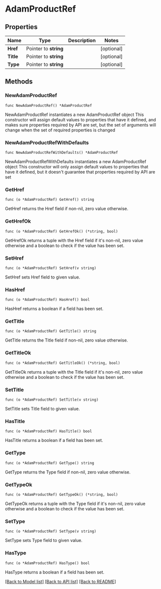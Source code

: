 # AdamProductRef

## Properties

Name | Type | Description | Notes
------------ | ------------- | ------------- | -------------
**Href** | Pointer to **string** |  | [optional] 
**Title** | Pointer to **string** |  | [optional] 
**Type** | Pointer to **string** |  | [optional] 

## Methods

### NewAdamProductRef

`func NewAdamProductRef() *AdamProductRef`

NewAdamProductRef instantiates a new AdamProductRef object
This constructor will assign default values to properties that have it defined,
and makes sure properties required by API are set, but the set of arguments
will change when the set of required properties is changed

### NewAdamProductRefWithDefaults

`func NewAdamProductRefWithDefaults() *AdamProductRef`

NewAdamProductRefWithDefaults instantiates a new AdamProductRef object
This constructor will only assign default values to properties that have it defined,
but it doesn't guarantee that properties required by API are set

### GetHref

`func (o *AdamProductRef) GetHref() string`

GetHref returns the Href field if non-nil, zero value otherwise.

### GetHrefOk

`func (o *AdamProductRef) GetHrefOk() (*string, bool)`

GetHrefOk returns a tuple with the Href field if it's non-nil, zero value otherwise
and a boolean to check if the value has been set.

### SetHref

`func (o *AdamProductRef) SetHref(v string)`

SetHref sets Href field to given value.

### HasHref

`func (o *AdamProductRef) HasHref() bool`

HasHref returns a boolean if a field has been set.

### GetTitle

`func (o *AdamProductRef) GetTitle() string`

GetTitle returns the Title field if non-nil, zero value otherwise.

### GetTitleOk

`func (o *AdamProductRef) GetTitleOk() (*string, bool)`

GetTitleOk returns a tuple with the Title field if it's non-nil, zero value otherwise
and a boolean to check if the value has been set.

### SetTitle

`func (o *AdamProductRef) SetTitle(v string)`

SetTitle sets Title field to given value.

### HasTitle

`func (o *AdamProductRef) HasTitle() bool`

HasTitle returns a boolean if a field has been set.

### GetType

`func (o *AdamProductRef) GetType() string`

GetType returns the Type field if non-nil, zero value otherwise.

### GetTypeOk

`func (o *AdamProductRef) GetTypeOk() (*string, bool)`

GetTypeOk returns a tuple with the Type field if it's non-nil, zero value otherwise
and a boolean to check if the value has been set.

### SetType

`func (o *AdamProductRef) SetType(v string)`

SetType sets Type field to given value.

### HasType

`func (o *AdamProductRef) HasType() bool`

HasType returns a boolean if a field has been set.


[[Back to Model list]](../README.md#documentation-for-models) [[Back to API list]](../README.md#documentation-for-api-endpoints) [[Back to README]](../README.md)


